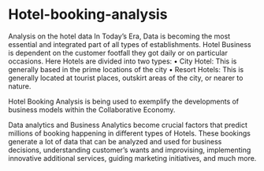 # Hotel-booking-analysis
Analysis on the hotel data
In Today’s Era, Data is becoming the most essential and integrated part of all types of establishments. Hotel Business is dependent on the customer footfall they got daily or on particular occasions. Here Hotels are divided into two types:
•	City Hotel: This is generally based in the prime locations of the city
•	Resort Hotels: This is generally located at tourist places, outskirt areas of the city, or nearer to nature.

Hotel Booking Analysis is being used to exemplify the developments of business models within the Collaborative Economy. 

Data analytics and Business Analytics become crucial factors that predict millions of booking happening in different types of Hotels. These bookings generate a lot of data that can be analyzed and used for business decisions, understanding customer’s wants and improvising, implementing innovative additional services, guiding marketing initiatives, and much more.
